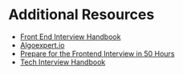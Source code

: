 # Additional Resources

* [Front End Interview Handbook](https://www.frontendinterviewhandbook.com/introduction)
* [Algoexpert.io](https://www.algoexpert.io/frontend/product)
* [Prepare for the Frontend Interview in 50 Hours](https://medium.com/@danduan/preparing-for-the-frontend-interview-in-50-hours-5b972d43a07c)
* [Tech Interview Handbook](https://www.techinterviewhandbook.org/)
